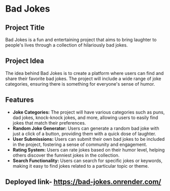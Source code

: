 # Bad Jokes

## Project Title

Bad Jokes is a fun and entertaining project that aims to bring laughter to people's lives through a collection of hilariously bad jokes.

## Project Idea

The idea behind Bad Jokes is to create a platform where users can find and share their favorite bad jokes. The project will include a wide range of joke categories, ensuring there is something for everyone's sense of humor.

## Features

- **Joke Categories:** The project will have various categories such as puns, dad jokes, knock-knock jokes, and more, allowing users to easily find jokes that match their preferences.
- **Random Joke Generator:** Users can generate a random bad joke with just a click of a button, providing them with a quick dose of laughter.
- **User Submissions:** Users can submit their own bad jokes to be included in the project, fostering a sense of community and engagement.
- **Rating System:** Users can rate jokes based on their humor level, helping others discover the funniest jokes in the collection.
- **Search Functionality:** Users can search for specific jokes or keywords, making it easy to find jokes related to a particular topic or theme.

## Deployed link-  https://bad-jokes.onrender.com/
